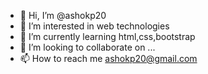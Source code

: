 - 👋 Hi, I’m @ashokp20
- 👀 I’m interested in web technologies
- 🌱 I’m currently learning html,css,bootstrap
- 💞️ I’m looking to collaborate on ...
- 📫 How to reach me ashokp20@gmail.com

<!---
ashokp20/ashokp20 is a ✨ special ✨ repository because its `README.md` (this file) appears on your GitHub profile.
You can click the Preview link to take a look at your changes.
--->
